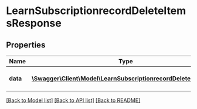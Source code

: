 # LearnSubscriptionrecordDeleteItemsResponse

## Properties
Name | Type | Description | Notes
------------ | ------------- | ------------- | -------------
**data** | [**\Swagger\Client\Model\LearnSubscriptionrecordDeleteItemsData**](LearnSubscriptionrecordDeleteItemsData.md) | Results of the delete process | 

[[Back to Model list]](../README.md#documentation-for-models) [[Back to API list]](../README.md#documentation-for-api-endpoints) [[Back to README]](../README.md)


